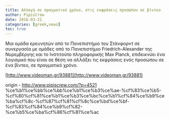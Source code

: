 ```yaml
---
title: Αλλαγή σε πραγματικό χρόνο, στις εκφράσεις προσώπου σε βίντεο
author: PipisCrew
date: 2016-03-21
categories: [greek,news]
toc: true
---
```


Μια ομάδα ερευνητών από το Πανεπιστήμιο του Στάνφορντ σε συνεργασία με ομάδες από το Πανεπιστήμιο Friedrich-Alexander της Νυρεμβέργης και το Ινστιτούτο πληροφορικής Max Planck, επιδεικνύει ένα λογισμικό που είναι σε θέση να αλλάξει τις εκφράσεις ενός προσώπου σε ένα βίντεο, σε πραγματικό χρόνο.

[http://www.videoman.gr/93881](http://www.videoman.gr/93881)

origin - http://www.pipiscrew.com/?p=4521 %ce%b1%ce%bb%ce%bb%ce%b1%ce%b3%ce%ae-%cf%83%ce%b5-%cf%80%cf%81%ce%b1%ce%b3%ce%bc%ce%b1%cf%84%ce%b9%ce%ba%cf%8c-%cf%87%cf%81%cf%8c%ce%bd%ce%bf-%cf%83%cf%84%ce%b9%cf%82-%ce%b5%ce%ba%cf%86%cf%81%ce%ac